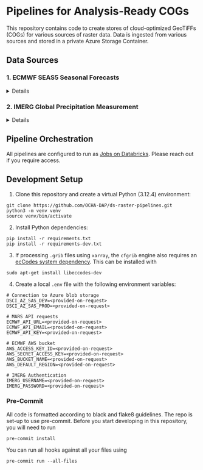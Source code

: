 # Pipelines for Analysis-Ready COGs

This repository contains code to create stores of cloud-optimized GeoTiFFs (COGs) for various sources of raster data. Data is ingested from various sources and stored in a private Azure Storage Container.

## Data Sources

### 1. ECMWF SEAS5 Seasonal Forecasts

<details>
These forecasts contain 0.4 degree resolution global data on precipitation rates across 0-6 month lead-times. Historical data from as early as 1981 has been accessed via ECMWF's [Meteorological Archival and Retrieval System](https://www.ecmwf.int/en/forecasts/access-forecasts/access-archive-datasets) (MARS). See this [User Manual](https://www.ecmwf.int/sites/default/files/medialibrary/2017-10/System5_guide.pdf) for more details.

See [this doc](src/seas5/README.md) for details on running the pipeline.
</details>

### 2. IMERG Global Precipitation Measurement

<details>
NASA's [Integrated Multi-satellitE Retrievals for GPM](https://gpm.nasa.gov/data/imerg) (IMERG) generates estimated precipitation over the majority of Earth's surface based on  information from the GPM satellite constellation. See this [Technical Spec ](https://gpm.nasa.gov/resources/documents/imerg-v07-technical-documentation) for more details.

See [this doc](src/imerg/README.md) for details on running the pipeline.
</details>

## Pipeline Orchestration

All pipelines are configured to run as [Jobs on Databricks](https://docs.databricks.com/en/jobs/create-run-jobs.html). Please reach out if you require access.


## Development Setup

1. Clone this repository and create a virtual Python (3.12.4) environment:

```
git clone https://github.com/OCHA-DAP/ds-raster-pipelines.git
python3 -m venv venv
source venv/bin/activate
```

2. Install Python dependencies:

```
pip install -r requirements.txt
pip install -r requirements-dev.txt
```

3. If processing `.grib` files using `xarray`, the `cfgrib` engine also requires an [ecCodes system dependency](https://confluence.ecmwf.int/display/ECC/ecCodes+installation). This can be installed with

```
sudo apt-get install libeccodes-dev
```

4. Create a local `.env` file with the following environment variables:

```
# Connection to Azure blob storage
DSCI_AZ_SAS_DEV=<provided-on-request>
DSCI_AZ_SAS_PROD=<provided-on-request>

# MARS API requests
ECMWF_API_URL=<provided-on-request>
ECMWF_API_EMAIL=<provided-on-request>
ECMWF_API_KEY=<provided-on-request>

# ECMWF AWS bucket
AWS_ACCESS_KEY_ID=<provided-on-request>
AWS_SECRET_ACCESS_KEY=<provided-on-request>
AWS_BUCKET_NAME=<provided-on-request>
AWS_DEFAULT_REGION=<provided-on-request>

# IMERG Authentication
IMERG_USERNAME=<provided-on-request>
IMERG_PASSWORD=<provided-on-request>
```

### Pre-Commit

All code is formatted according to black and flake8 guidelines. The repo is set-up to use pre-commit. Before you start developing in this repository, you will need to run

```
pre-commit install
```

You can run all hooks against all your files using

```
pre-commit run --all-files
```
